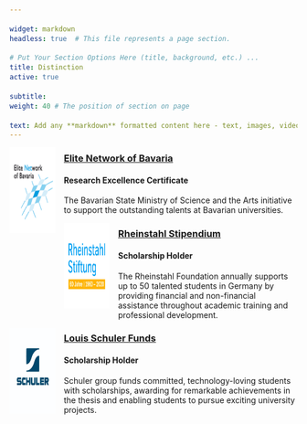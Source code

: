 ```yaml
---

widget: markdown
headless: true  # This file represents a page section.

# Put Your Section Options Here (title, background, etc.) ...
title: Distinction
active: true

subtitle:
weight: 40 # The position of section on page

text: Add any **markdown** formatted content here - text, images, videos, galleries - and even HTML code!
---
```


<p>
<div>
    <p style="float: left ;padding-left: 0px;  margin: 0 15px 0 0"><img src="/images/enblogo.png" height="150px" width="80px" ></p> 
</div>
<a href="https://www.elitenetzwerk.bayern.de/start"><h3>Elite Network of Bavaria </a> <h4>Research Excellence Certificate</h4>

The Bavarian State Ministry of Science and the Arts initiative to support the outstanding talents at Bavarian
universities.
 </p>

<p>
<div>
    <p style="float: left ;padding-left: 0px;  margin: 0 15px 0 0"><img src="/images/rs.png" height="150px" width="80px" ></p> 
</div>
<a href="https://www.rheinstahl-stiftung.de/"><h3>Rheinstahl Stipendium </a> <h4>Scholarship Holder</h4>

The Rheinstahl Foundation annually supports up to 50 talented students in Germany by providing financial
and non-financial assistance throughout academic training and professional development.
<p>

<div>
    <p style="float: left ;padding-left: 0px;  margin: 0 15px 0 0"><img src="/images/Schuler.jpg" height="150px" width="80px" ></p> 
</div>

[<h3>Louis Schuler Funds](https://www.schulergroup.com/human_resources/studenten/stipendium/index.html) <h4> Scholarship Holder </h4>
Schuler group funds committed, technology-loving students with scholarships, awarding for remarkable
achievements in the thesis and enabling students to pursue exciting university projects.


  